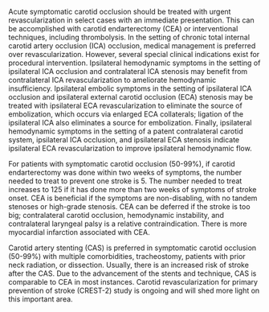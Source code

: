 Acute symptomatic carotid occlusion should be treated with urgent revascularization in select cases with an immediate presentation. This can be accomplished with carotid endarterectomy (CEA) or interventional techniques, including thrombolysis. In the setting of chronic total internal carotid artery occlusion (ICA) occlusion, medical management is preferred over revascularization. However, several special clinical indications exist for procedural intervention. Ipsilateral hemodynamic symptoms in the setting of ipsilateral ICA occlusion and contralateral ICA stenosis may benefit from contralateral ICA revascularization to ameliorate hemodynamic insufficiency. Ipsilateral embolic symptoms in the setting of ipsilateral ICA occlusion and ipsilateral external carotid occlusion (ECA) stenosis may be treated with ipsilateral ECA revascularization to eliminate the source of embolization, which occurs via enlarged ECA collaterals; ligation of the ipsilateral ICA also eliminates a source for embolization. Finally, ipsilateral hemodynamic symptoms in the setting of a patent contralateral carotid system, ipsilateral ICA occlusion, and ipsilateral ECA stenosis indicate ipsilateral ECA revascularization to improve ipsilateral hemodynamic flow.

For patients with symptomatic carotid occlusion (50-99%), if carotid endarterectomy was done within two weeks of symptoms, the number needed to treat to prevent one stroke is 5. The number needed to treat increases to 125 if it has done more than two weeks of symptoms of stroke onset. CEA is beneficial if the symptoms are non-disabling, with no tandem stenoses or high-grade stenosis. CEA can be deferred if the stroke is too big; contralateral carotid occlusion, hemodynamic instability, and contralateral laryngeal palsy is a relative contraindication. There is more myocardial infarction associated with CEA.

Carotid artery stenting (CAS) is preferred in symptomatic carotid occlusion (50-99%) with multiple comorbidities, tracheostomy, patients with prior neck radiation, or dissection. Usually, there is an increased risk of stroke after the CAS. Due to the advancement of the stents and technique, CAS is comparable to CEA in most instances. Carotid revascularization for primary prevention of stroke (CREST-2) study is ongoing and will shed more light on this important area.